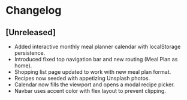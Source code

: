 # Changelog

## [Unreleased]
- Added interactive monthly meal planner calendar with localStorage persistence.
- Introduced fixed top navigation bar and new routing (Meal Plan as home).
- Shopping list page updated to work with new meal plan format.
- Recipes now seeded with appetizing Unsplash photos.
- Calendar now fills the viewport and opens a modal recipe picker.
- Navbar uses accent color with flex layout to prevent clipping.
